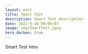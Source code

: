 ```yaml
---
layout: post
title: Smart Test
description: Smart Test description
date: 2022-9-10 09:00:07
image: img/SmartTest.jpeg
hero_darken: true
---
```


Smart Test Intro
